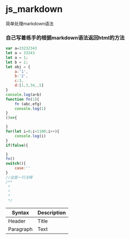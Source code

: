 # js_markdown
简单处理markdown语法
### 自己写着练手的根据markdown语法返回html的方法
``` js
var a=33232343
let a = 33243
let a = 1;
let b = 2;
let obj = {
    a:'1',
    b:'2',
    c:3,
    d:[1,3,34,,5]
}
console.log(a+b)
function fn(1){
    fn (abc,efg)
    console.log(1)
}
()=>{

}
for(let i=0;i<1100;i++){
    console.log(i)
}
if(false){

}
fn()
switch(){
    case:''
}
//这是一行注释
/**
 * 
 * 
 * 
 */

```
| Syntax | Description |
| --- | ----------- |
| Header | Title |
| Paragraph | Text |